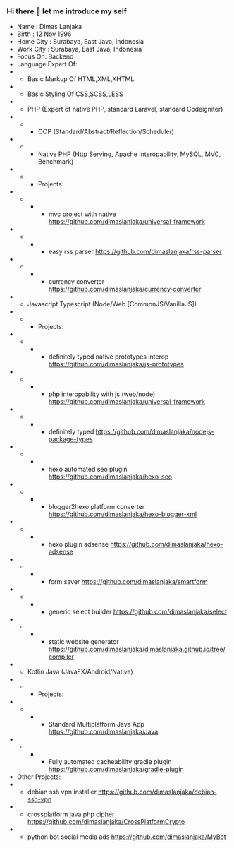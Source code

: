### Hi there 👋 let me introduce my self
- Name : Dimas Lanjaka 
- Birth : 12 Nov 1996 
- Home City : Surabaya, East Java, Indonesia 
- Work City : Surabaya, East Java, Indonesia
- Focus On: Backend
- Language Expert Of:
- - Basic Markup Of HTML,XML,XHTML
- - Basic Styling Of CSS,SCSS,LESS
- - PHP (Expert of native PHP, standard Laravel, standard Codeigniter)
- - - OOP (Standard/Abstract/Reflection/Scheduler)
- - - Native PHP (Http Serving, Apache Interopability, MySQL, MVC, Benchmark)
- - - Projects:
- - - - mvc project with native https://github.com/dimaslanjaka/universal-framework
- - - - easy rss parser https://github.com/dimaslanjaka/rss-parser
- - - - currency converter https://github.com/dimaslanjaka/currency-converter
- - Javascript Typescript (Node/Web [CommonJS/VanillaJS])
- - - Projects:
- - - - definitely typed native prototypes interop https://github.com/dimaslanjaka/js-prototypes
- - - - php interopability with js (web/node) https://github.com/dimaslanjaka/universal-framework
- - - - definitely typed https://github.com/dimaslanjaka/nodejs-package-types
- - - - hexo automated seo plugin https://github.com/dimaslanjaka/hexo-seo
- - - - blogger2hexo platform converter https://github.com/dimaslanjaka/hexo-blogger-xml
- - - - hexo plugin adsense https://github.com/dimaslanjaka/hexo-adsense
- - - - form saver https://github.com/dimaslanjaka/smartform
- - - - generic select builder https://github.com/dimaslanjaka/select
- - - - static website generator https://github.com/dimaslanjaka/dimaslanjaka.github.io/tree/compiler
- - Kotlin Java (JavaFX/Android/Native)
- - - Projects:
- - - - Standard Multiplatform Java App https://github.com/dimaslanjaka/Java
- - - - Fully automated cacheability gradle plugin https://github.com/dimaslanjaka/gradle-plugin
- Other Projects:
- - debian ssh vpn installer https://github.com/dimaslanjaka/debian-ssh-vpn
- - crossplatform java php cipher https://github.com/dimaslanjaka/CrossPlatformCrypto
- - python bot social media ads https://github.com/dimaslanjaka/MyBot
